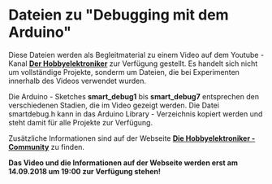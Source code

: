 # Dateien zu "Debugging mit dem Arduino"
Diese Dateien werden als Begleitmaterial zu einem Video auf dem Youtube - Kanal [__Der Hobbyelektroniker__](https://www.youtube.com/c/HobbyelektronikerCh) zur Verfügung gestellt. Es handelt sich nicht um vollständige Projekte, sonderm um Dateien, die bei Experimenten innerhalb des Videos verwendet wurden.

Die Arduino - Sketches __smart_debug1__ bis __smart_debug7__ entsprechen den verschiedenen Stadien, die im Video gezeigt werden. Die Datei smartdebug.h kann in das Arduino Library - Verzeichnis kopiert werden und steht damit für alle Projekte zur Verfügung.

Zusätzliche Informationen sind auf der Webseite [__Die Hobbyelektroniker - Community__](https://community.hobbyelektroniker.ch) zu finden.

__Das Video und die Informationen auf der Webseite werden erst am 14.09.2018 um 19:00 zur Verfügung stehen!__

